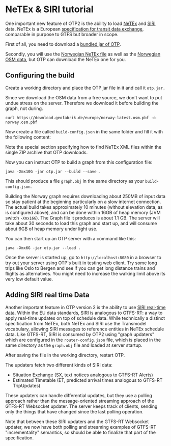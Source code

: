 # NeTEx & SIRI tutorial

One important new feature of OTP2 is the ability to
load [NeTEx](https://en.wikipedia.org/wiki/NeTEx) and [SIRI](https://en.wikipedia.org/wiki/Service_Interface_for_Real_Time_Information) 
data. NeTEx is a European [specification for transit data exchange](http://netex-cen.eu), comparable in purpose to
GTFS but broader in scope. 

First of all, you need to download a [bundled jar of OTP](Getting-OTP.md).

Secondly, you will use the [Norwegian NeTEx file](https://developer.entur.org/pages-intro-files) as
well as the [Norwegian OSM data](http://download.geofabrik.de/europe/norway.html), but OTP can download the NeTEx one for you.

## Configuring the build

Create a working directory and place the OTP jar file in it and call it `otp.jar.`

Since we download the OSM data from a free source, we don't want to put undue stress on the server.
Therefore we download it before building the graph, not during.

```
curl https://download.geofabrik.de/europe/norway-latest.osm.pbf -o norway.osm.pbf
```

Now create a file called `build-config.json` in the same folder and fill it with the following
content:

<!-- INSERT: build-config -->

Note the special section specifying how to find NeTEx XML files within the single ZIP archive that
OTP downloads.

Now you can instruct OTP to build a graph from this configuration file:

`java -Xmx10G -jar otp.jar --build --save .`

This should produce a file `graph.obj` in the same directory as your `build-config.json`.

Building the Norway graph requires downloading about 250MB of input data so stay patient at the beginning
particularly on a slow internet connection.
The actual build takes approximately 10 minutes (without elevation data, as is configured above), 
and can be done within 16GB of heap memory (JVM switch `-Xmx16G`). The Graph file it produces is 
about 1.1 GB. The server will take about 30 seconds to load this graph and start up, and will 
consume about 6GB of heap memory under light use.

You can then start up an OTP server with a command like this:

`java -Xmx6G -jar otp.jar --load .`

Once the server is started up, go to `http://localhost:8080` in a browser to try out your server
using OTP's built in testing web client. Try some long trips like Oslo to Bergen and see if you can
get long distance trains and flights as alternatives. You might need to increase the walking limit
above its very low default value.

## Adding SIRI real time Data

Another important feature in OTP version 2 is the ability to
use [SIRI real-time data](https://en.wikipedia.org/wiki/Service_Interface_for_Real_Time_Information).
Within the EU data standards, SIRI is analogous to GTFS-RT: a way to apply real-time updates on top
of schedule data. While technically a distinct specification from NeTEx, both NeTEx and SIRI use the
Transmodel vocabulary, allowing SIRI messages to reference entities in NeTEx schedule data. Like
GTFS-RT, SIRI is consumed by OTP2 using "graph updaters" which are configured in
the `router-config.json` file, which is placed in the same directory as the `graph.obj` file and
loaded at server startup.

<!-- INSERT: router-config -->

After saving the file in the working directory, restart OTP.

The updaters fetch two different kinds of SIRI data:

- Situation Exchange (SX, text notices analogous to GTFS-RT Alerts)
- Estimated Timetable (ET, predicted arrival times analogous to GTFS-RT TripUpdates)

These updaters can handle differential updates, but they use a polling approach rather than the
message-oriented streaming approach of the GTFS-RT Websocket updater. The server keeps track of
clients, sending only the things that have changed since the last polling operation.

Note that between these SIRI updaters and the GTFS-RT Websocket updater, we now have both polling
and streaming examples of GTFS-RT "incrementality" semantics, so should be able to finalize that
part of the specification.